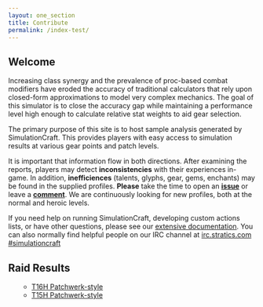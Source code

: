 ```yaml
---
layout: one_section
title: Contribute
permalink: /index-test/
---
```

## Welcome

Increasing class synergy and the prevalence of proc-based combat modifiers have eroded the accuracy of traditional calculators that rely upon closed-form approximations to model very complex mechanics. The goal of this simulator is to close the accuracy gap while maintaining a performance level high enough to calculate relative stat weights to aid gear selection.</p>

The primary purpose of this site is to host sample analysis generated by SimulationCraft. This provides players with easy access to simulation results at various gear points and patch levels.</p>
      
It is important that information flow in both directions. After examining the reports, players may detect <b>inconsistencies</b> with their experiences in-game. In addition, <b>inefficiences</b> (talents, glyphs, gear, gems, enchants) may be found in the supplied profiles. <b>Please</b> take the time to open an <a href="http://code.google.com/p/simulationcraft/issues/list"><b>issue</b></a> or leave a <a href="http://code.google.com/p/simulationcraft/wiki/Feedback"><b>comment</b></a>. We are continuously looking for new profiles, both at the normal and heroic levels.</p>

If you need help on running SimulationCraft, developing custom actions lists, or have other questions, please see our <a href="http://code.google.com/p/simulationcraft/wiki/StartersGuide">extensive documentation</a>. You can also normally find helpful people on our IRC channel at <a href="http://chat.mibbit.com/?server=irc.stratics.com&amp;channel=%23simulationcraft">irc.stratics.com #simulationcraft</a></p>
      
<h2 class="toggle open">Raid Results</h2>
<div class="toggle-content">
  <ul>
    <ul>
      <li><a href="{{ site.url }}/reports/Raid_T16H.html">T16H Patchwerk-style</a></li>
      <li><a href="{{ site.url }}/reports/Raid_T15H.html">T15H Patchwerk-style</a></li>
    </ul>
  </ul>
</div>